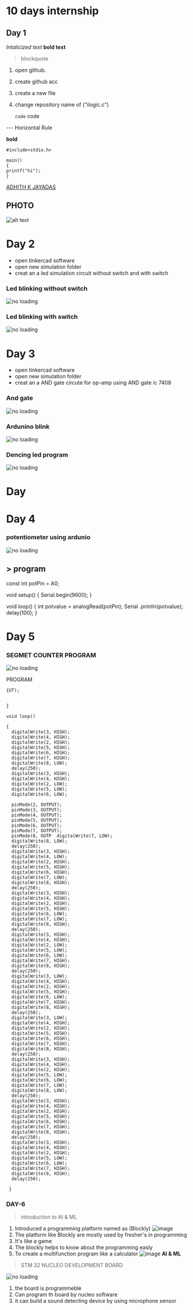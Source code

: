 # 10 days internship

## Day 1

*Intalicized text*
**bold text**

> blockquote

1. open github.
2. create github acc
3. create a new file
4. change repository name of ("ilogic.c")

 	`code` code

--- Horizontal Rule 	

**bold**
```
#include<stdio.h>

main()
{
printf("hi");
}
```
[ADHITH K JAYADAS](https://github.com/Adhithkjayadas)

## PHOTO

![alt text](https://github.com/Adhithkjayadas/Test/blob/main/Screenshot_2023-05-11-10-56-49-220_com.miui.gallery.jpg)


# Day 2

- open tinkercad software
- open new simulation folder
- creat an a led simulation circuit without switch and with switch

### Led blinking without switch

![no loading](https://github.com/Adhithkjayadas/internship-10-days/blob/main/image/Screenshot%20from%202023-05-09%2012-14-35.png)

### Led blinking with switch

![no loading](https://github.com/Adhithkjayadas/internship-10-days/blob/main/image/Screenshot%20from%202023-05-09%2012-23-38.png)

# Day 3

- open tinkercad software
- open new simulation folder
- creat an a AND gate circute for op-amp using AND gate ic 7408

### And gate

![no loading](https://github.com/Adhithkjayadas/internship-10-days/blob/main/image/Screenshot%20from%202023-05-11%2010-43-12.png)

### Ardunino blink

![no loading](https://github.com/Adhithkjayadas/internship-10-days/blob/main/image/Screenshot%20from%202023-05-11%2011-13-21.png)

### Dencing led program

![no loading](https://github.com/Adhithkjayadas/internship-10-days/blob/main/image/Screenshot%20from%202023-05-11%2012-53-44.png)

# Day




# Day 4

### potentiometer using ardunio

![no loading](https://github.com/Adhithkjayadas/internship-10-days/blob/main/image/Screenshot%20from%202023-05-15%2014-28-51.png) 

## > program

const int potPin = A0;

void setup() {
  Serial.begin(9600); 
}

void loop() {
  int potvalue = analogRead(potPin);
    Serial .println(potvalue);
      delay(100);
}

# Day 5

### SEGMET COUNTER PROGRAM
![no loading](https://github.com/Adhithkjayadas/internship-10-days/blob/main/image/Screenshot%20from%202023-05-16%2009-12-37.png)

PROGRAM

``` void setup()
{UT);
 

}

void loop()
  
{
  digitalWrite(3, HIGH);
  digitalWrite(4, HIGH);
  digitalWrite(2, HIGH);
  digitalWrite(5, HIGH);
  digitalWrite(6, HIGH);
  digitalWrite(7, HIGH);
  digitalWrite(8, LOW);
  delay(250);
  digitalWrite(3, HIGH);
  digitalWrite(4, HIGH);
  digitalWrite(2, LOW);
  digitalWrite(5, LOW);
  digitalWrite(6, LOW);

  pinMode(2, OUTPUT);
  pinMode(3, OUTPUT);
  pinMode(4, OUTPUT);
  pinMode(5, OUTPUT);
  pinMode(6, OUTPUT);
  pinMode(7, OUTPUT);
  pinMode(8, OUTP  digitalWrite(7, LOW);
  digitalWrite(8, LOW);
  delay(250);
  digitalWrite(3, HIGH);
  digitalWrite(4, LOW);
  digitalWrite(2, HIGH);
  digitalWrite(5, HIGH);
  digitalWrite(6, HIGH);
  digitalWrite(7, LOW);
  digitalWrite(8, HIGH);
  delay(250);
  digitalWrite(3, HIGH);
  digitalWrite(4, HIGH);
  digitalWrite(2, HIGH);
  digitalWrite(5, HIGH);
  digitalWrite(6, LOW);
  digitalWrite(7, LOW);
  digitalWrite(8, HIGH);
  delay(250);
  digitalWrite(3, HIGH);
  digitalWrite(4, HIGH);
  digitalWrite(2, LOW);
  digitalWrite(5, LOW);
  digitalWrite(6, LOW);
  digitalWrite(7, HIGH);
  digitalWrite(8, HIGH);
  delay(250);
  digitalWrite(3, LOW);
  digitalWrite(4, HIGH);
  digitalWrite(2, HIGH);
  digitalWrite(5, HIGH);
  digitalWrite(6, LOW);
  digitalWrite(7, HIGH);
  digitalWrite(8, HIGH);
  delay(250);
  digitalWrite(3, LOW);
  digitalWrite(4, HIGH);
  digitalWrite(2, HIGH);
  digitalWrite(5, HIGH);
  digitalWrite(6, HIGH);
  digitalWrite(7, HIGH);
  digitalWrite(8, HIGH);
  delay(250);
  digitalWrite(3, HIGH);
  digitalWrite(4, HIGH);
  digitalWrite(2, HIGH);
  digitalWrite(5, LOW);
  digitalWrite(6, LOW);
  digitalWrite(7, LOW);
  digitalWrite(8, LOW);
  delay(250);
  digitalWrite(3, HIGH);
  digitalWrite(4, HIGH);
  digitalWrite(2, HIGH);
  digitalWrite(5, HIGH);
  digitalWrite(6, HIGH);
  digitalWrite(7, HIGH);
  digitalWrite(8, HIGH);
  delay(250);
  digitalWrite(3, HIGH);
  digitalWrite(4, HIGH);
  digitalWrite(2, HIGH);
  digitalWrite(5, LOW);
  digitalWrite(6, LOW);
  digitalWrite(7, HIGH);
  digitalWrite(8, HIGH);
  delay(250);
 
 }
 ```
 ### DAY-6

> introduction to AI & ML
1. Introduced a programming platform named as (Blockly) ![image](https://github.com/kpr22102210/10-Days-internship/blob/main/img/Screenshot%20from%202023-05-12%2010-34-11.png)
2. The platform like Blockly are mostly used by  fresher's in programming
3. It's like a game 
4. The blockly helps to know about the programming easly
5. To create a multifunction program like a calculator ![image](https://github.com/kpr22102210/10-Days-internship/blob/main/img/Screenshot%20from%202023-05-12%2012-21-17.png)
**AI & ML** 
> STM 32 NUCLEO DEVELOPMENT BOARD
 
![no loading](https://github.com/Adhithkjayadas/internship-10-days/blob/main/image/Untitled.jpeg)
1. the board is programmeble
2. Can program th board by nucleo software
3. it can build a sound detecting device by using microphone sensor 






